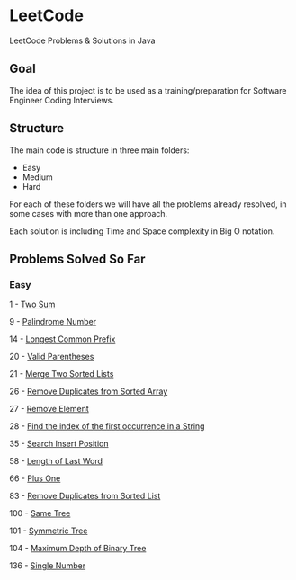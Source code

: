 # LeetCode
 LeetCode Problems & Solutions in Java

## Goal
The idea of this project is to be used as a training/preparation for Software Engineer Coding Interviews.

## Structure

The main code is structure in three main folders:
* Easy
* Medium
* Hard

For each of these folders we will have all the problems already resolved, in some cases with more than one approach.

Each solution is including Time and Space complexity in Big O notation.

## Problems Solved So Far

### Easy
1 - [Two Sum](https://leetcode.com/problems/two-sum/description/)

9 - [Palindrome Number](https://leetcode.com/problems/palindrome-number/)

14 - [Longest Common Prefix](https://leetcode.com/problems/longest-common-prefix/description/)

20 - [Valid Parentheses](https://leetcode.com/problems/valid-parentheses/description/)

21 - [Merge Two Sorted Lists](https://leetcode.com/problems/merge-two-sorted-lists/description/)

26 - [Remove Duplicates from Sorted Array](https://leetcode.com/problems/remove-duplicates-from-sorted-array/description/)

27 - [Remove Element](https://leetcode.com/problems/remove-element/description/)

28 - [Find the index of the first occurrence in a String](https://leetcode.com/problems/find-the-index-of-the-first-occurrence-in-a-string/description/)

35 - [Search Insert Position](https://leetcode.com/problems/search-insert-position/description/)

58 - [Length of Last Word](https://leetcode.com/problems/length-of-last-word/description/)

66 - [Plus One](https://leetcode.com/problems/plus-one/)

83 - [Remove Duplicates from Sorted List](https://leetcode.com/problems/remove-duplicates-from-sorted-list/)

100 - [Same Tree](https://leetcode.com/problems/same-tree/description/)

101 - [Symmetric Tree](https://leetcode.com/problems/symmetric-tree/)

104 - [Maximum Depth of Binary Tree](https://leetcode.com/problems/maximum-depth-of-binary-tree/description/)

136 - [Single Number](https://leetcode.com/problems/single-number/description/)